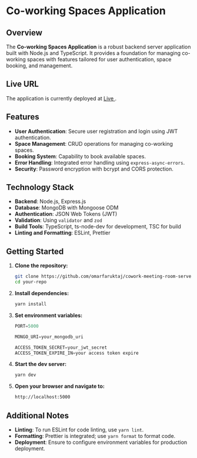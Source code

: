 # Co-working Spaces Application

## Overview

The **Co-working Spaces Application** is a robust backend server application built with Node.js and TypeScript. It provides a foundation for managing co-working spaces with features tailored for user authentication, space booking, and management.

## Live URL

The application is currently deployed at [Live ](https://coworking-space-six.vercel.app/).

## Features

- **User Authentication**: Secure user registration and login using JWT authentication.
- **Space Management**: CRUD operations for managing co-working spaces.
- **Booking System**: Capability to book available spaces.
- **Error Handling**: Integrated error handling using `express-async-errors`.
- **Security**: Password encryption with bcrypt and CORS protection.

## Technology Stack

- **Backend**: Node.js, Express.js
- **Database**: MongoDB with Mongoose ODM
- **Authentication**: JSON Web Tokens (JWT)
- **Validation**: Using `validator` and `zod`
- **Build Tools**: TypeScript, ts-node-dev for development, TSC for build
- **Linting and Formatting**: ESLint, Prettier

## Getting Started

1. **Clone the repository:**

   ```bash
   git clone https://github.com/omarfaruktaj/cowork-meeting-room-server.git
   cd your-repo
   ```

2. **Install dependencies:**

   ```bash
   yarn install

   ```

3. **Set environment variables:**

   ```js
   PORT=5000

   MONGO_URI=your_mongodb_uri

   ACCESS_TOKEN_SECRET=your_jwt_secret
   ACCESS_TOKEN_EXPIRE_IN=your access token expire
   ```

4. **Start the dev server:**

   ```bash
   yarn dev
   ```

5. **Open your browser and navigate to:**
   ```bash
   http://localhost:5000
   ```

## Additional Notes

- **Linting**: To run ESLint for code linting, use `yarn lint`.
- **Formatting**: Prettier is integrated; use `yarn format` to format code.
- **Deployment**: Ensure to configure environment variables for production deployment.
